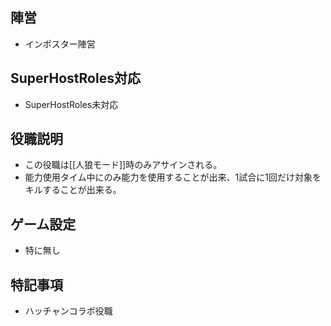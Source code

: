 ## 陣営
- インポスター陣営

## SuperHostRoles対応
- SuperHostRoles未対応

## 役職説明
- この役職は[[人狼モード]]時のみアサインされる。
- 能力使用タイム中にのみ能力を使用することが出来、1試合に1回だけ対象をキルすることが出来る。

## ゲーム設定
- 特に無し

## 特記事項 <!-- 不要な場合はまるごと消す -->
- ハッチャンコラボ役職